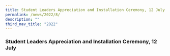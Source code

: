 ```yaml
---
title: Student Leaders Appreciation and Installation Ceremony, 12 July
permalink: /news/2022/8/
description: ""
third_nav_title: "2022"
---
```

### **Student Leaders Appreciation and Installation Ceremony, 12 July**

